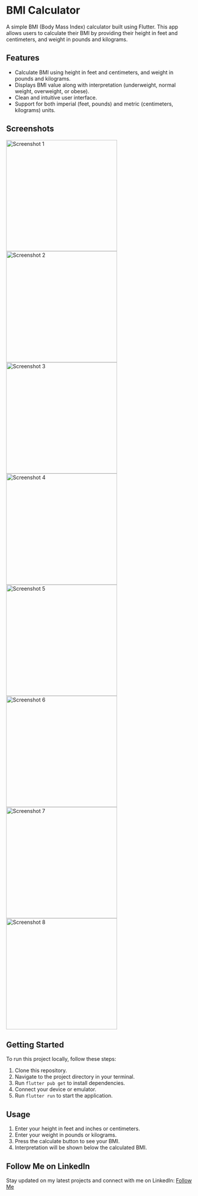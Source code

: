# BMI Calculator

A simple BMI (Body Mass Index) calculator built using Flutter. This app allows users to calculate their BMI by providing their height in feet and centimeters, and weight in pounds and kilograms.

## Features

- Calculate BMI using height in feet and centimeters, and weight in pounds and kilograms.
- Displays BMI value along with interpretation (underweight, normal weight, overweight, or obese).
- Clean and intuitive user interface.
- Support for both imperial (feet, pounds) and metric (centimeters, kilograms) units.

## Screenshots
<img src="https://github.com/Abubakar-doc/Flutter-projects/assets/137390804/d00a8c95-465b-402a-bc66-5fbed451423b" alt="Screenshot 1" width="300">
<img src="https://github.com/Abubakar-doc/Flutter-projects/assets/137390804/c0222ad8-40e8-4250-9e35-189f956ded29" alt="Screenshot 2" width="300">
<img src="https://github.com/Abubakar-doc/Flutter-projects/assets/137390804/8dc82524-7e55-4c11-82f9-dcc4cc597674" alt="Screenshot 3" width="300">   
<img src="https://github.com/Abubakar-doc/Flutter-projects/assets/137390804/bf40d796-9954-409b-b6a3-bff5da6d8d8e" alt="Screenshot 4" width="300"> 
<img src="https://github.com/Abubakar-doc/Flutter-projects/assets/137390804/e34d0d76-a8cb-4c24-a8eb-d179df45204c" alt="Screenshot 5" width="300">
<img src="https://github.com/Abubakar-doc/Flutter-projects/assets/137390804/9c902068-0842-4557-a5e9-29b7f610fb9c" alt="Screenshot 6" width="300"> 
<img src="https://github.com/Abubakar-doc/Flutter-projects/assets/137390804/fefe5239-3705-481d-8c42-8924ade7726e" alt="Screenshot 7" width="300">
<img src="https://github.com/Abubakar-doc/Flutter-projects/assets/137390804/8f688fdf-e6a5-418a-8b0c-7dc202e9206b" alt="Screenshot 8" width="300">


## Getting Started

To run this project locally, follow these steps:

1. Clone this repository.
2. Navigate to the project directory in your terminal.
3. Run `flutter pub get` to install dependencies.
4. Connect your device or emulator.
5. Run `flutter run` to start the application.

## Usage

1. Enter your height in feet and inches or centimeters.
2. Enter your weight in pounds or kilograms.
3. Press the calculate button to see your BMI.
4. Interpretation will be shown below the calculated BMI.

## Follow Me on LinkedIn

Stay updated on my latest projects and connect with me on LinkedIn: [Follow Me](https://www.linkedin.com/in/abubakar-nadeem-5672562b9/)
